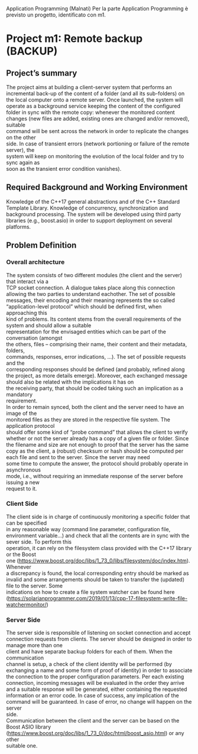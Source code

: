 Application	Programming	(Malnati)
Per	la	parte	Application	Programming	è	previsto	un	progetto, identificato	con	m1.
# Project m1: Remote backup (BACKUP)
## Project’s summary
The	project	aims	at	building	a	client-server	system	 that	performs	an	incremental	back-up	
of	 the	 content	 of	 a	 folder	 (and	 all	 its	 sub-folders)	 on	 the	 local	 computer	 onto	 a	 remote	
server.	Once	launched,	the	system	will	operate	as	a	background	service	keeping	the	content	
of	 the	 configured	 folder	 in	 sync	 with	 the	 remote	 copy:	 whenever	 the	 monitored	 content	
changes	 (new	 files	 are	 added,	 existing	 ones	 are	 changed	 and/or	 removed),	 	 suitable	
command	will	 be	 sent	across	 the	 network	in	 order	 to	 replicate	 the	 changes	 on	 the	 other	
side.	 In	case	 of	 transient	errors	 (network	portioning	 or	 failure	 of	 the	 remote	 server),	 the	
system	will	 keep	 on	monitoring	 the	evolution	 of	 the	local	 folder	and	 try	 to	 sync	again	as	
soon	as	the	transient	error	condition	vanishes).	
## Required Background and Working Environment
Knowledge	 of	 the	C++17	general	abstractions	and	 of	 the	C++	Standard	Template	Library.
Knowledge	of	concurrency,	synchronization	and	background	processing.
The	 system	 will	 be	 developed	 using	 third	 party	 libraries	 (e.g.,	 boost.asio)	 in	 order	 to	
support	deployment	on	several	platforms.	
## Problem Definition
### Overall	architecture
The	system	consists	of	two	different	modules	(the	client	and	the	server)	that	interact	via	a	
TCP	socket	connection.
A	dialogue	takes	place	along	this	connection	allowing	the	two	parties	to	understand	eachother.	 The	 set	 of	 possible	messages,	 their	 encoding	 and	 their	meaning	 represents	 the	 so	
called	 “application-level	 protocol”	 which	 should	 be	 defined	 first,	 when	 approaching	 this	
kind	of	problems.
Its	content	stems	from	the	overall	requirements	of	the	system	and	should	allow	a	suitable	
representation	 for	 the	envisaged	entities	which	can	be	part	of	 the	conversation	 (amongst	
the	 others,	 files	 – comprising	 their	 name,	 their	 content	 and	 their	 metadata,	 folders,	
commands,	 responses,	 error	 indications,	 …).	 The	 set	 of	 possible	 requests	 and	 the	
corresponding	 responses	 should	 be defined	 (and	 probably,	 refined	 along	 the	 project,	 as	
more	details	emerge).
Moreover,	each	exchanged	message	should	also	be	related	with	 the	implications	it	has	on	
the	 receiving	 party,	 that	 should	 be	 coded	 taking	 such	 an	 implication	 as	 a	 mandatory	
requirement.	
In	 order	 to	 remain	 synced,	 both	 the	 client	 and	 the	 server	 need	 to	 have	 an	 image	 of	 the	
monitored	 files	 as	 they	 are	 stored	in	 the	 respective	 file	 system.	 The	 application	 protocol	
should	offer	some	kind	of	“probe	command”	that	allows	the	client	to	verify	whether	or	not	
the	server	already	has	a	copy	of	a	given	 file	or	 folder.	Since	 the	 filename	and	size	are	not	
enough	 to	 proof	 that	 the	 server	 has	 the	 same	 copy	 as	 the	 client,	 a	 (robust)	 checksum	 or	
hash	should	be	computed	per	each	 file	and	sent	 to	 the	server.	Since	 the	server	may	need	
some	time	to	compute	the	answer,	the	protocol	should	probably	operate	in	asynchronous	
mode,	 i.e.,	 without	 requiring	 an	 immediate	 response	 of	 the	 server	 before	 issuing	 a	 new	
request	to	it.	
### Client	Side
The	client	side	is	in	charge	of	continuously	monitoring	a	specific	folder	that	can	be	specified	
in	any	reasonable	way	(command	line	parameter,	configuration	file,	environment	
variable…)	and	check	that	all	the	contents	are	in	sync	with	the	sever	side.	To	perform	this	
operation,	it	can	rely	on	the	filesystem	class	provided	with	the	C++17	library	or	the	Boost	
one	(https://www.boost.org/doc/libs/1_73_0/libs/filesystem/doc/index.htm).	Whenever	
a	discrepancy	is	found,	the	local	corresponding	entry	should	be	marked	as	invalid	and	
some	arrangements	should	be	taken	to	transfer	the	(updated)	file	to	the	server.	Some	
indications	on	how	to	create	a	file	system	watcher	can	be	found	here	
(https://solarianprogrammer.com/2019/01/13/cpp-17-filesystem-write-file-watchermonitor/)
### Server	Side
The	 server	 side	 is	 responsible	 of	 listening	 on	 socket	 connection	 and	 accept	 connection	
requests	 from	 clients.	 The	 server	 should	 be	 designed	in	 order	 to	manage	more	 than	 one	
client	 and	 have	 separate	 backup	 folders	 for	 each	 of	 them.	 When	 the	 communication	
channel	is	setup,	a	check	of	the	client	identity	will	be	performed	(by	exchanging	a	name	and	
some	 form	 of	 proof	 of	 identity)	 in	 order	 to	 associate	 the	 connection	 to	 the	 proper	
configuration	 parameters.	 Per	 each	 existing	 connection,	 incoming	 messages	 will	 be	
evaluated	 in	 the	 order	 they	 arrive	 and	 a	 suitable	 response	 will	 be	 generated,	 either	
containing	the	requested	information	or	an	error	code.	In	case	of	success,	any	implication	
of	the	command	will	be	guaranteed.	In	case	of	error,	no	change	will	happen	on	the	server	
side.	
Communication	between	the	client	and	the	server	can be	based	on	the	Boost	ASIO	library	
(https://www.boost.org/doc/libs/1_73_0/doc/html/boost_asio.html)	 or	 any	 other	
suitable	one.
